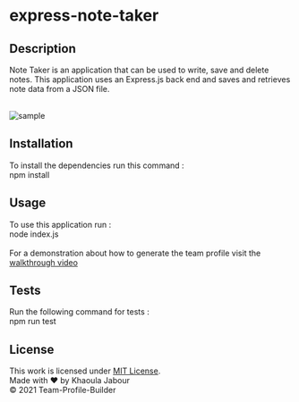 # express-note-taker

  ## Description 

  Note Taker is an application that can be used to write, save and delete notes. This application uses an Express.js back end and saves and retrieves note data from a JSON file.<br/><br/>

  ![sample](./team-generator.png)

  ## Installation
  
  To install the dependencies run this command : <br/> npm install
  
  ## Usage 

   To use this application run : <br/> node index.js <br/><br/>
   For a demonstration about how to generate the team profile visit the [walkthrough video](https://watch.screencastify.com/v/giDjMHUtgnU9RHnG41zU)

 ## Tests

  Run the following command for tests : <br/> npm run test

  ## License

  This work is licensed under [MIT License](https://opensource.org/licenses/MIT).<br/>
  Made with ❤ by Khaoula Jabour <br/>
  &copy; 2021 Team-Profile-Builder